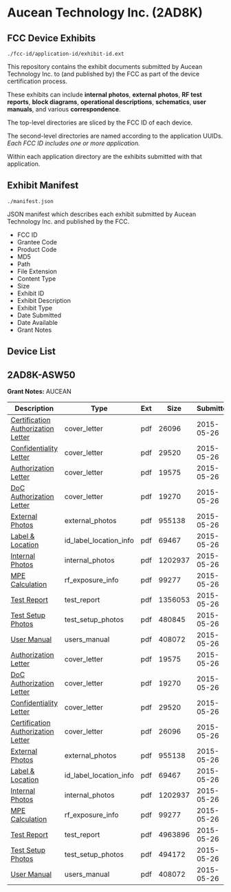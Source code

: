 # Aucean Technology Inc. (2AD8K)
## FCC Device Exhibits

```
./fcc-id/application-id/exhibit-id.ext
```

This repository contains the exhibit documents submitted by Aucean Technology Inc. to (and published by) the FCC as part of the device certification process.

These exhibits can include **internal photos**, **external photos**, **RF test reports**, **block diagrams**, **operational descriptions**, **schematics**, **user manuals**, and various **correspondence**.

The top-level directories are sliced by the FCC ID of each device.

The second-level directories are named according to the application UUIDs. *Each FCC ID includes one or more application.*

Within each application directory are the exhibits submitted with that application. 

## Exhibit Manifest

```
./manifest.json
```

JSON manifest which describes each exhibit submitted by Aucean Technology Inc. and published by the FCC.

- FCC ID
- Grantee Code
- Product Code
- MD5
- Path
- File Extension
- Content Type
- Size
- Exhibit ID
- Exhibit Description
- Exhibit Type
- Date Submitted
- Date Available
- Grant Notes

## Device List
## 2AD8K-ASW50
**Grant Notes:** AUCEAN

| Description | Type | Ext | Size | Submitted | Available |
| ----------- | ---- | --- | ---- | --------- | --------- |
| [Certification Authorization Letter](2AD8K-ASW50/cc96ca287f24c1348f4d7b5245f73d71/2624370.pdf) | cover_letter | pdf | 26096 | 2015-05-26 | 2015-05-26 |
| [Confidentiality Letter](2AD8K-ASW50/cc96ca287f24c1348f4d7b5245f73d71/2624371.pdf) | cover_letter | pdf | 29520 | 2015-05-26 | 2015-05-26 |
| [Authorization Letter](2AD8K-ASW50/cc96ca287f24c1348f4d7b5245f73d71/2624368.pdf) | cover_letter | pdf | 19575 | 2015-05-26 | 2015-05-26 |
| [DoC Authorization Letter](2AD8K-ASW50/cc96ca287f24c1348f4d7b5245f73d71/2624369.pdf) | cover_letter | pdf | 19270 | 2015-05-26 | 2015-05-26 |
| [External Photos](2AD8K-ASW50/cc96ca287f24c1348f4d7b5245f73d71/2624377.pdf) | external_photos | pdf | 955138 | 2015-05-26 | 2015-11-22 |
| [Label & Location](2AD8K-ASW50/cc96ca287f24c1348f4d7b5245f73d71/2624381.pdf) | id_label_location_info | pdf | 69467 | 2015-05-26 | 2015-05-26 |
| [Internal Photos](2AD8K-ASW50/cc96ca287f24c1348f4d7b5245f73d71/2624378.pdf) | internal_photos | pdf | 1202937 | 2015-05-26 | 2015-11-22 |
| [MPE Calculation](2AD8K-ASW50/cc96ca287f24c1348f4d7b5245f73d71/2624383.pdf) | rf_exposure_info | pdf | 99277 | 2015-05-26 | 2015-05-26 |
| [Test Report](2AD8K-ASW50/cc96ca287f24c1348f4d7b5245f73d71/2624671.pdf) | test_report | pdf | 1356053 | 2015-05-26 | 2015-05-26 |
| [Test Setup Photos](2AD8K-ASW50/cc96ca287f24c1348f4d7b5245f73d71/2624634.pdf) | test_setup_photos | pdf | 480845 | 2015-05-26 | 2015-11-22 |
| [User Manual](2AD8K-ASW50/cc96ca287f24c1348f4d7b5245f73d71/2624379.pdf) | users_manual | pdf | 408072 | 2015-05-26 | 2015-11-22 |
| [Authorization Letter](2AD8K-ASW50/1407868ee5a82dc3d18af8bed900d8e8/2624368.pdf) | cover_letter | pdf | 19575 | 2015-05-26 | 2015-05-26 |
| [DoC Authorization Letter](2AD8K-ASW50/1407868ee5a82dc3d18af8bed900d8e8/2624369.pdf) | cover_letter | pdf | 19270 | 2015-05-26 | 2015-05-26 |
| [Confidentiality Letter](2AD8K-ASW50/1407868ee5a82dc3d18af8bed900d8e8/2624371.pdf) | cover_letter | pdf | 29520 | 2015-05-26 | 2015-05-26 |
| [Certification Authorization Letter](2AD8K-ASW50/1407868ee5a82dc3d18af8bed900d8e8/2624370.pdf) | cover_letter | pdf | 26096 | 2015-05-26 | 2015-05-26 |
| [External Photos](2AD8K-ASW50/1407868ee5a82dc3d18af8bed900d8e8/2624377.pdf) | external_photos | pdf | 955138 | 2015-05-26 | 2015-11-22 |
| [Label & Location](2AD8K-ASW50/1407868ee5a82dc3d18af8bed900d8e8/2624381.pdf) | id_label_location_info | pdf | 69467 | 2015-05-26 | 2015-05-26 |
| [Internal Photos](2AD8K-ASW50/1407868ee5a82dc3d18af8bed900d8e8/2624378.pdf) | internal_photos | pdf | 1202937 | 2015-05-26 | 2015-11-22 |
| [MPE Calculation](2AD8K-ASW50/1407868ee5a82dc3d18af8bed900d8e8/2624383.pdf) | rf_exposure_info | pdf | 99277 | 2015-05-26 | 2015-05-26 |
| [Test Report](2AD8K-ASW50/1407868ee5a82dc3d18af8bed900d8e8/2624382.pdf) | test_report | pdf | 4963896 | 2015-05-26 | 2015-05-26 |
| [Test Setup Photos](2AD8K-ASW50/1407868ee5a82dc3d18af8bed900d8e8/2624380.pdf) | test_setup_photos | pdf | 494172 | 2015-05-26 | 2015-11-22 |
| [User Manual](2AD8K-ASW50/1407868ee5a82dc3d18af8bed900d8e8/2624379.pdf) | users_manual | pdf | 408072 | 2015-05-26 | 2015-11-22 |
